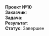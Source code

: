 <br><b>Проект №10</b>
<br><b>Заказчик</b>:
<br><b>Задача</b>:
<br><b>Результат</b>:
<br><b>Статус</b>: Завершен
